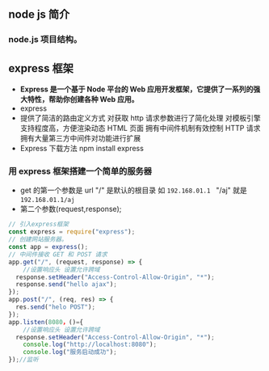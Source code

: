 ## node js 简介

### node.js 项目结构。

## express 框架

- **Express 是一个基于 Node 平台的 Web 应用开发框架，它提供了一系列的强大特性，帮助你创建各种 Web 应用。**
- express
- 提供了简洁的路由定义方式
  对获取 http 请求参数进行了简化处理
  对模板引擎支持程度高，方便渲染动态 HTML 页面
  拥有中间件机制有效控制 HTTP 请求
  拥有大量第三方中间件对功能进行扩展
- Express 下载方法
  npm install express

### 用 express 框架搭建一个简单的服务器

- get 的第一个参数是 url "/" 是默认的根目录 如 `192.168.01.1 ` "/aj" 就是`192.168.01.1/aj`
- 第二个参数(request,response);

```js {.line-numbers}
// 引入express框架
const express = require("express");
// 创建网站服务器。
const app = express();
// 中间件接收 GET 和 POST 请求
app.get("/", (request, response) => {
    //设置响应头 设置允许跨域
  response.setHeader("Access-Control-Allow-Origin", "*");
  response.send("hello ajax");
});
app.post("/", (req, res) => {
  res.send("helo POST");
});
app.listen(8080，()={
    //设置响应头 设置允许跨域
  response.setHeader("Access-Control-Allow-Origin", "*");
    console.log("http://localhost:8080");
    console.log("服务启动成功");
});//监听
```
